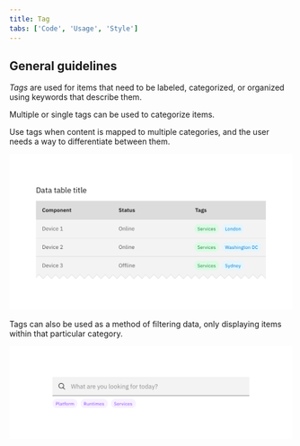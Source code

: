 ```yaml
---
title: Tag
tabs: ['Code', 'Usage', 'Style']
---
```


## General guidelines

_Tags_ are used for items that need to be labeled, categorized, or organized using keywords that describe them.


Multiple or single tags can be used to categorize items.

Use tags when content is mapped to multiple categories, and the user needs a way to differentiate between them.

<image-component cols="8" caption="Example of tags in a data table">

![Example of tags in a data table](images/tag-usage-2.png)

</image-component>

Tags can also be used as a method of filtering data, only displaying items within that particular category.

<image-component cols="8" caption="Example of tags used as search terms">

![Example of tags next to a search field](images/tag-usage-1.png)

</image-component>
